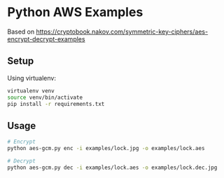 # Python AWS Examples

Based on https://cryptobook.nakov.com/symmetric-key-ciphers/aes-encrypt-decrypt-examples

## Setup

Using virtualenv:

```sh
virtualenv venv
source venv/bin/activate
pip install -r requirements.txt
```

## Usage

```sh
# Encrypt
python aes-gcm.py enc -i examples/lock.jpg -o examples/lock.aes

# Decrypt
python aes-gcm.py dec -i examples/lock.aes -o examples/lock.dec.jpg
```
